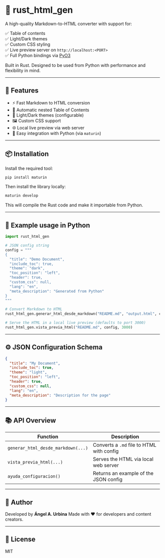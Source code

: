 # 📝 rust_html_gen

A high-quality Markdown-to-HTML converter with support for:

✅ Table of contents  
✅ Light/Dark themes  
✅ Custom CSS styling  
✅ Live preview server on `http://localhost:<PORT>`  
✅ Full Python bindings via [PyO3](https://github.com/PyO3/pyo3)

Built in Rust. Designed to be used from Python with performance and flexibility in mind.

---

## 🚀 Features

- ⚡ Fast Markdown to HTML conversion
- 🧭 Automatic nested Table of Contents
- 🎨 Light/Dark themes (configurable)
- 🖼️ Custom CSS support
- 🌐 Local live preview via web server
- 🐍 Easy integration with Python (via `maturin`)

---

## 📦 Installation

Install the required tool:

```bash
pip install maturin
````

Then install the library locally:

```bash
maturin develop
```

This will compile the Rust code and make it importable from Python.

---

## 🧪 Example usage in Python

```python
import rust_html_gen

# JSON config string
config = """
{
  "title": "Demo Document",
  "include_toc": true,
  "theme": "dark",
  "toc_position": "left",
  "header": true,
  "custom_css": null,
  "lang": "en",
  "meta_description": "Generated from Python"
}
"""

# Convert Markdown to HTML
rust_html_gen.generar_html_desde_markdown("README.md", "output.html", config)

# Serve the HTML in a local live preview (defaults to port 3000)
rust_html_gen.vista_previa_html("README.md", config, 3000)
```

---

## ⚙️ JSON Configuration Schema

```json
{
  "title": "My Document",
  "include_toc": true,
  "theme": "light",
  "toc_position": "left",
  "header": true,
  "custom_css": null,
  "lang": "en",
  "meta_description": "Description for the page"
}
```

---

## 📚 API Overview

| Function                           | Description                               |
| ---------------------------------- | ----------------------------------------- |
| `generar_html_desde_markdown(...)` | Converts a `.md` file to HTML with config |
| `vista_previa_html(...)`           | Serves the HTML via local web server      |
| `ayuda_configuracion()`            | Returns an example of the JSON config     |

---

## 👤 Author

Developed by **Ángel A. Urbina**
Made with ❤️ for developers and content creators.

---

## 📄 License

MIT

